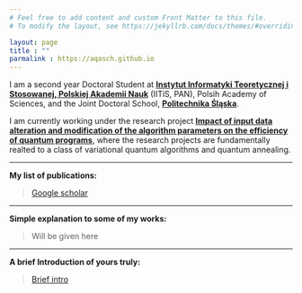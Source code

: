 ```yaml
---
# Feel free to add content and custom Front Matter to this file.
# To modify the layout, see https://jekyllrb.com/docs/themes/#overriding-theme-defaults

layout: page
title : ""
parmalink : https://aqasch.github.io
---
```

[](/img/me.jepg)


I am a second year Doctoral Student at [**Instytut Informatyki Teoretycznej i Stosowanej, Polskiej Akademii Nauk**](https://www.iitis.pl/pl) (IITiS, PAN), Polsih Academy of Sciences, and the Joint Doctoral School, [**Politechnika Śląska**](https://www.polsl.pl/en/).

I am currently working under the research project [**Impact of input data alteration and modification of the algorithm parameters on the efficiency of quantum programs**](https://miszczak.eu/grants/qprogmods/), where the research projects are fundamentally realted to a class of variational quantum algorithms and quantum annealing.



-----

**My list of publications:**
> [Google scholar](https://scholar.google.com/citations?user=0ICcM_YAAAAJ&hl=en)



-----

**Simple explanation to some of my works:**
> Will be given here



-----

**A brief Introduction of yours truly:**
> [Brief intro](https://aqasch.github.io/brief-about/)